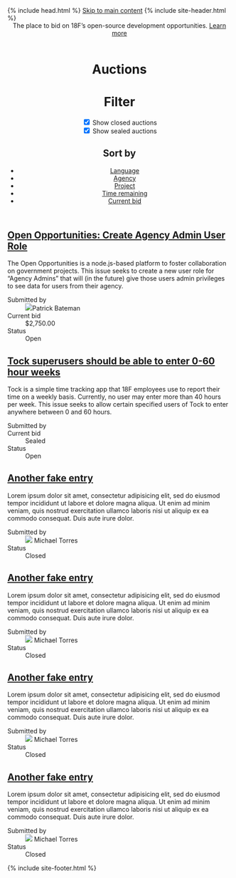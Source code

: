 ---
---
<html lang="en">
  {% include head.html %}
  <body class="no-js layout-home">
    <a class="a-skip-to-main" href="#main">Skip to main content</a>
    {% include site-header.html %}
    <main class="article" role="main" id="main">
      <header role="banner">
        The place to bid on 18F&rsquo;s open-source development opportunities. 
        <a href="#">Learn more</a>
      </header>
      <div class="h-feed">
        <div class="wrapper">
          <header class="h-feed-header">
            <h1 class="p-title">Auctions</h1>
            <form>
              <h1>Filter</h1>
              <div class="field field-checkbox">
                <label>
                  <input type="checkbox" checked>
                  <span class="label-text">Show closed auctions</span>
                </label>
              </div>
              <div class="field field-checkbox">
                <label>
                  <input type="checkbox" checked>
                  <span class="label-text">Show sealed auctions</span>
                </label>
              </div>
            </form>
            <nav>
              <h2>Sort by</h2>
              <ul>
                <li><a href="#">Language</a></li>
                <li><a href="#">Agency</a></li>
                <li><a href="#">Project</a></li>
                <li><a href="#">Time remaining</a></li>
                <li><a href="#">Current bid</a></li>
              </ul>
            </nav>
          </header>
          <article class="h-entry auction">
            <h1 class="p-name">
              <a href="/auctions/">Open Opportunities: Create Agency Admin User Role </a> 
            </h1>
            <p class="issue-description p-summary">The Open Opportunities is a node.js-based platform to foster collaboration on government projects. This issue seeks to create a new user role for &ldquo;Agency Admins&rdquo; that will (in the future) give those users admin privileges to see data for users from their agency.</p>
            <footer>
              <dl>
                <dt>Submitted by</dt>
                <dd class="p-author"><img src="#">Patrick Bateman</dd>
                <dt class="auction-current-bid">Current bid</dt>
                <dd class="auction-current-bid">$2,750.00</dd>
                <dt class="auction-status">Status</dt>
                <dd class="auction-status auction-status-open">Open</dd>              
              </dl>
            </footer>
          </article>
          <article class="h-entry issue">
            <h1 class="p-name">
              <a href="/auctions/">Tock superusers should be able to enter 0-60 hour weeks</a> 
            </h1>
            <p class="p-summary">Tock is a simple time tracking app that 18F employees use to report their time on a weekly basis. Currently, no user may enter more than 40 hours per week. This issue seeks to allow certain specified users of Tock to enter anywhere between 0 and 60 hours.</p>
            <footer>
              <dl>
                <dt>Submitted by</dt>
                <dd class="p-author"><img src=""></dd>
                <dt class="auction-current-bid">Current bid</dt>
                <dd class="auction-current-bid">Sealed</dd>
                <dt class="auction-status">Status</dt>
                <dd class="auction-status auction-status-open">Open</dd>              
              </dl>
            </footer>
          </article>
          <article class="h-entry issue">
            <h1 class="p-name">
              <a href="/auctions/">Another fake entry</a> 
            </h1>
            <p class="p-summary">Lorem ipsum dolor sit amet, consectetur adipisicing elit, sed do eiusmod tempor incididunt ut labore et dolore magna aliqua. Ut enim ad minim veniam, quis nostrud exercitation ullamco laboris nisi ut aliquip ex ea commodo consequat. Duis aute irure dolor.</p>
            <footer>
              <dl>
                <dt>Submitted by</dt>
                <dd class="p-author"><img src="#"> Michael Torres</dd>
                <dt class="auction-status">Status</dt>
                <dd class="auction-status auction-status-closed">Closed</dd>              
              </dl>
            </footer>
          </article>
          <article class="h-entry issue">
            <h1>
              <a href="/auctions/">Another fake entry</a> 
            </h1>
            <p class="p-summary">Lorem ipsum dolor sit amet, consectetur adipisicing elit, sed do eiusmod tempor incididunt ut labore et dolore magna aliqua. Ut enim ad minim veniam, quis nostrud exercitation ullamco laboris nisi ut aliquip ex ea commodo consequat. Duis aute irure dolor.</p>
            <footer>
              <dl>
                <dt>Submitted by</dt>
                <dd class="p-author"><img src="#"> Michael Torres</dd>
                <dt class="auction-status">Status</dt>
                <dd class="auction-status auction-status-closed">Closed</dd>              
              </dl>
            </footer>
          </article>
          <article class="h-entry issue">
            <h1>
              <a href="/auctions/">Another fake entry</a> 
            </h1>
            <p class="p-summary">Lorem ipsum dolor sit amet, consectetur adipisicing elit, sed do eiusmod tempor incididunt ut labore et dolore magna aliqua. Ut enim ad minim veniam, quis nostrud exercitation ullamco laboris nisi ut aliquip ex ea commodo consequat. Duis aute irure dolor.</p>
            <footer>
              <dl>
                <dt>Submitted by</dt>
                <dd class="p-author"><img src="#"> Michael Torres</dd>
                <dt class="auction-status">Status</dt>
                <dd class="auction-status auction-status-closed">Closed</dd>              
              </dl>
            </footer>
          </article>
          <article class="h-entry issue">
            <h1>
              <a href="/auctions/">Another fake entry</a> 
            </h1>
            <p class="p-summary">Lorem ipsum dolor sit amet, consectetur adipisicing elit, sed do eiusmod tempor incididunt ut labore et dolore magna aliqua. Ut enim ad minim veniam, quis nostrud exercitation ullamco laboris nisi ut aliquip ex ea commodo consequat. Duis aute irure dolor.</p>
            <footer>
              <dl>
                <dt>Submitted by</dt>
                <dd class="p-author"><img src="#"> Michael Torres</dd>
                <dt class="auction-status">Status</dt>
                <dd class="auction-status auction-status-closed">Closed</dd>              
              </dl>
            </footer>
          </article>
        </div>
      </div>
    </main>
    {% include site-footer.html %}
  </body>
</html>
